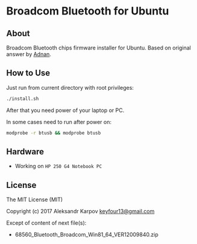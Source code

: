 # Broadcom Bluetooth for Ubuntu

## About

Broadcom Bluetooth chips firmware installer for Ubuntu.
Based on original answer by [Adnan](http://stackoverflow.com/a/22311205).

## How to Use

Just run from current directory with root privileges:

```bash
./install.sh
```

After that you need power of your laptop or PC.

In some cases need to run after power on:

```bash
modprobe -r btusb && modprobe btusb
```

## Hardware

* Working on ``HP 250 G4 Notebook PC``

## License

The MIT License (MIT)

Copyright (c) 2017 Aleksandr Karpov <keyfour13@gmail.com>

Except of content of next file(s):

* 68560_Bluetooth_Broadcom_Win81_64_VER12009840.zip
